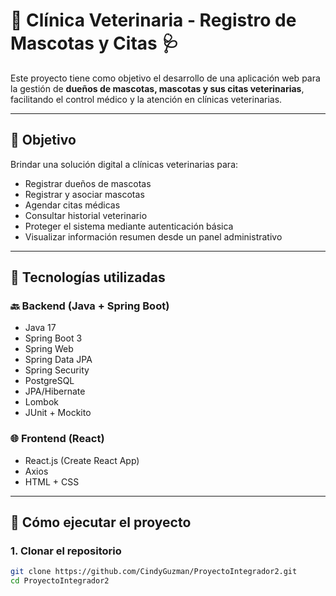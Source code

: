 # 🐾 Clínica Veterinaria - Registro de Mascotas y Citas 🩺

Este proyecto tiene como objetivo el desarrollo de una aplicación web para la gestión de **dueños de mascotas, mascotas y sus citas veterinarias**, facilitando el control médico y la atención en clínicas veterinarias.

---

## 🧠 Objetivo

Brindar una solución digital a clínicas veterinarias para:

- Registrar dueños de mascotas
- Registrar y asociar mascotas
- Agendar citas médicas
- Consultar historial veterinario
- Proteger el sistema mediante autenticación básica
- Visualizar información resumen desde un panel administrativo

---

## 🧱 Tecnologías utilizadas

### 🔙 Backend (Java + Spring Boot)
- Java 17
- Spring Boot 3
- Spring Web
- Spring Data JPA
- Spring Security
- PostgreSQL
- JPA/Hibernate
- Lombok
- JUnit + Mockito

### 🌐 Frontend (React)
- React.js (Create React App)
- Axios
- HTML + CSS

---

## 🚀 Cómo ejecutar el proyecto

### 1. Clonar el repositorio

```bash
git clone https://github.com/CindyGuzman/ProyectoIntegrador2.git
cd ProyectoIntegrador2
